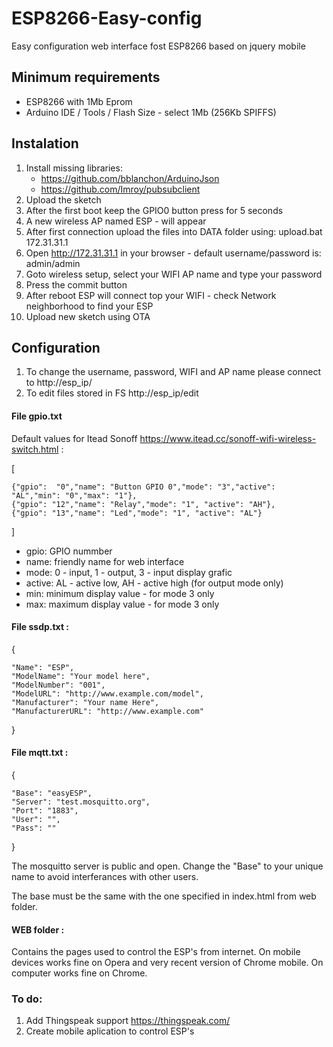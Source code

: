 # ESP8266-Easy-config
Easy configuration web interface fost ESP8266 based on jquery mobile

## Minimum requirements
* ESP8266 with 1Mb Eprom
* Arduino IDE / Tools / Flash Size - select 1Mb (256Kb SPIFFS)

## Instalation
1. Install missing libraries:
   * https://github.com/bblanchon/ArduinoJson
   * https://github.com/Imroy/pubsubclient
2. Upload the sketch
3. After the first boot keep the GPIO0 button press for 5 seconds
4. A new wireless AP named ESP - <sn> will appear 
5. After first connection upload the files into DATA folder using: upload.bat 172.31.31.1
6. Open http://172.31.31.1 in your browser - default username/password is: admin/admin
7. Goto wireless setup, select your WIFI AP name and type your password
8. Press the commit button
9. After reboot ESP will connect top your WIFI - check Network neighborhood to find your ESP
10. Upload new sketch using OTA

## Configuration 
1. To change the username, password, WIFI and AP name please connect to http://esp_ip/
2. To edit files stored in FS http://esp_ip/edit

#### File gpio.txt 
Default values for Itead Sonoff https://www.itead.cc/sonoff-wifi-wireless-switch.html :

[

	{"gpio":  "0","name": "Button GPIO 0","mode": "3","active": "AL","min": "0","max": "1"},
	{"gpio": "12","name": "Relay","mode": "1", "active": "AH"},
	{"gpio": "13","name": "Led","mode": "1", "active": "AL"}
	
]

* gpio: GPIO nummber
* name: friendly name for web interface
* mode: 0 - input, 1 - output, 3 - input display grafic
* active: AL - active low, AH - active high (for output mode only)
* min: minimum display value - for mode 3 only
* max: maximum display value - for mode 3 only

#### File ssdp.txt :
{

	"Name": "ESP",
	"ModelName": "Your model here",
	"ModelNumber": "001",
	"ModelURL": "http://www.example.com/model",
	"Manufacturer": "Your name Here",
	"ManufacturerURL": "http://www.example.com"

}

#### File mqtt.txt :
{

	"Base": "easyESP",
	"Server": "test.mosquitto.org",
	"Port": "1883",
	"User": "",
	"Pass": ""

}

The mosquitto server is public and open. Change the "Base" to your unique name to avoid interferances with other users.

The base must be the same with the one specified in index.html from web folder.

#### WEB folder :

Contains the pages used to control the ESP's from internet. 
On mobile devices works fine on Opera and very recent version of Chrome mobile.
On computer works fine on Chrome.

### To do:

1. Add Thingspeak support https://thingspeak.com/
2. Create mobile aplication to control ESP's



